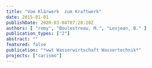 ```yaml
---
title: "Vom Klärwerk  zum Kraftwerk"
date: 2015-01-01
publishDate: 2020-03-04T07:28:20Z
authors: [ "remy", "Boulestreau, M.", "Lesjean, B." ]
publication_types: ["2"]
abstract: ""
featured: false
publication: "*wwt Wasserwirtschaft Wassertechnik*"
projects: ["carismo"]
---
```


